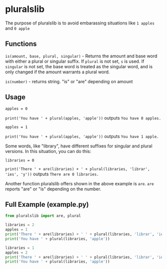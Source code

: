 # pluralslib
The purpose of pluralslib is to avoid embarassing situations like `1 apples` and `0 apple`

## Functions
`is(amount, base, plural, singular)` - Returns the amount and base word with either a plural or singular suffix. If `plural` is not set, `s` is used. If `singular` is not set, the base word is treated as the singular word, and is only changed if the amount warrants a plural word.

`is(number)` - returns string. "is" or "are" depending on amount

## Usage
`apples = 0`

`print('You have ' + plural(apples, 'apple'))` outputs `You have 0 apples.`

`apples = 1`

`print('You have ' + plural(apples, 'apple'))` outputs `You have 1 apple.`

Some words, like "library", have different suffixes for singular and plural versions. In this situation, you can do this:

`libraries = 0`

`print('There ' + are(libraries) + ' + plural(libraries, 'librar', 'ies', 'y'))` outputs `There are 0 libraries.`

Another function pluralslib offers shown in the above example is `are`. `are` reports "are" or "is" depending on the number.
## Full Example (example.py)
```py
from pluralslib import are, plural

libraries = 2
apples = 1
print('There ' + are(libraries) + ' ' + plural(libraries, 'librar', 'ies', 'y'))
print('You have ' + plural(libraries, 'apple'))

libraries = 1
apples = 2
print('There ' + are(libraries) + ' ' + plural(libraries, 'librar', 'ies', 'y'))
print('You have ' + plural(libraries, 'apple'))
```
